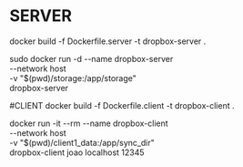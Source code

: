 # SERVER
docker build -f Dockerfile.server -t dropbox-server .

sudo docker run -d --name dropbox-server \
  --network host \
  -v "$(pwd)/storage:/app/storage" \
  dropbox-server


#CLIENT
docker build -f Dockerfile.client -t dropbox-client .

docker run -it --rm --name dropbox-client \
            --network host \
            -v "$(pwd)/client1_data:/app/sync_dir" \
            dropbox-client joao localhost 12345
